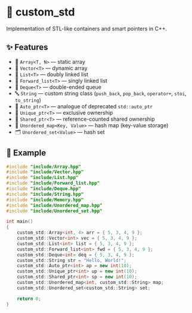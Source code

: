 # 🚀 custom_std

Implementation of STL-like containers and smart pointers in C++.

## ✨ Features
- 📂 `Array<T, N>` — static array  
- 📂 `Vector<T>` — dynamic array  
- 📂 `List<T>` — doubly linked list  
- 📂 `Forward_list<T>` — singly linked list  
- 📂 `Deque<T>` — double-ended queue  
- 🔤 `String` — custom string class (`push_back`, `pop_back`, `operator+`, `stoi`, `to_string`)  
- 🧠 `Auto_ptr<T>` — analogue of deprecated `std::auto_ptr`  
- 🧠 `Unique_ptr<T>` — exclusive ownership  
- 🧠 `Shared_ptr<T>` — reference-counted shared ownership  
- 🔑 `Unordered_map<Key, Value>` — hash map (key-value storage)  
- 🗂 `Unordered_set<Value>` — hash set  

## 🔧 Example
```cpp
#include "include/Array.hpp"
#include "include/Vector.hpp"
#include "include/List.hpp"
#include "include/Forward_list.hpp"
#include "include/Deque.hpp"
#include "include/String.hpp"
#include "include/Memory.hpp"
#include "include/Unordered_map.hpp"
#include "include/Unordered_set.hpp"

int main()
{
    custom_std::Array<int, 4> arr = { 5, 3, 4, 9 };
    custom_std::Vector<int> vec = { 5, 3, 4, 9 };
    custom_std::List<int> list = { 5, 3, 4, 9 };
    custom_std::Forward_list<int> fwd = { 5, 3, 4, 9 };
    custom_std::Deque<int> deq = { 5, 3, 4, 9 };
    custom_std::String str = "Hello, World!";
    custom_std::Auto_ptr<int> ap = new int(10);
    custom_std::Unique_ptr<int> up = new int(10);
    custom_std::Shared_ptr<int> sp = new int(10);
    custom_std::Unordered_map<int, custom_std::String> map;
    custom_std::Unordered_set<custom_std::String> set;

    return 0;
}
